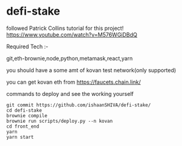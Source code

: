 # defi-stake



followed Patrick Collins tutorial for this project!
https://www.youtube.com/watch?v=M576WGiDBdQ



Required Tech :- 

git,eth-brownie,node,python,metamask,react,yarn

you should have a some amt of kovan test network(only supported)

you can get kovan eth from https://faucets.chain.link/

 commands to deploy and see the working yourself
 
 ```
git commit https://github.com/ishaanSHIVA/defi-stake/
cd defi-stake
brownie compile
brownie run scripts/deploy.py --n kovan
cd front_end
yarn
yarn start
```
